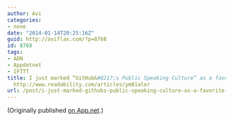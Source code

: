 ```yaml
---
author: Avi
categories:
- none
date: "2014-01-14T20:25:16Z"
guid: http://aviflax.com/?p=8768
id: 8768
tags:
- ADN
- Appdotnet
- IFTTT
title: I just marked “GitHub&#8217;s Public Speaking Culture” as a favorite in Readability.
  http://www.readability.com/articles/ym81alor
url: /post/i-just-marked-githubs-public-speaking-culture-as-a-favorite-in-readability-httpwww-readability-comarticlesym81alor-2/
---
```

(Originally published [on App.net](http://alpha.app.net/aviflax/post/19808571).)